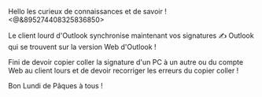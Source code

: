 Hello les curieux de connaissances et de savoir ! <@&895274408325836850>

Le client lourd d'Outlook synchronise maintenant vos signatures ✍ Outlook qui se trouvent sur la version Web d'Outlook !

Fini de devoir copier coller la signature d'un PC à un autre ou du compte Web au client lours et de devoir recorriger les erreurs du copier coller !

Bon Lundi de Pâques à tous !
